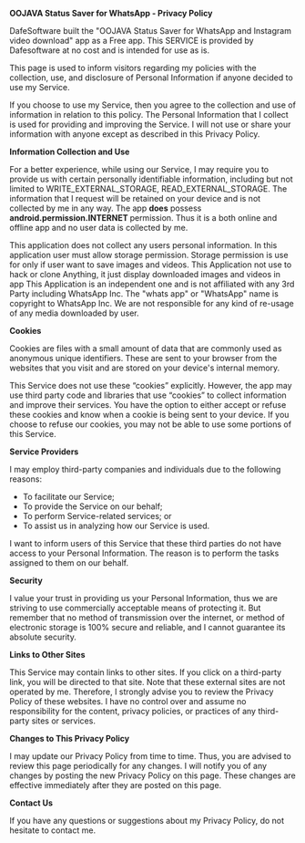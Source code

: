 <!DOCTYPE html>
<html>
<head><title>OOJAVA Status Saver for WhatsApp - Privacy Policy</title>
</head>
<body>
<p><strong>OOJAVA Status Saver for WhatsApp - Privacy Policy</strong></p>
<p>DafeSoftware built the "OOJAVA Status Saver for WhatsApp and Instagram video download" app as a Free app. This SERVICE is provided by Dafesoftware at no cost and is intended for use as is.</p>
<p>This page is used to inform visitors regarding my policies with the collection, use, and disclosure of Personal Information if anyone decided to use my Service.</p>
<p>If you choose to use my Service, then you agree to the collection and use of information in relation to this policy. The Personal Information that I collect is used for providing and improving the Service. I will not use or share your information with anyone except as described in this Privacy Policy.</p>
<p><strong>Information Collection and Use</strong></p>
<p>For a better experience, while using our Service, I may require you to provide us with certain personally identifiable information, including but not limited to WRITE_EXTERNAL_STORAGE, READ_EXTERNAL_STORAGE. The information that I request will be retained on your device and is not collected by me in any way. The app <strong>does</strong> possess <strong>android.permission.INTERNET </strong>permission. Thus it is a both online and offline app and no user data is collected by me.</p>
<p>This application does not collect any users personal information. In this application user must allow storage permission. Storage permission is use for only if user want to save images and videos. This Application not use to hack or clone Anything, it just display downloaded images and videos in app This Application is an independent one and is not affiliated with any 3rd Party including WhatsApp Inc. The "whats app" or "WhatsApp" name is copyright to WhatsApp Inc. We are not responsible for any kind of re-usage of any media downloaded by user.</p>
<p><strong>Cookies</strong></p>
<p>Cookies are files with a small amount of data that are commonly used as anonymous unique identifiers. These are sent to your browser from the websites that you visit and are stored on your device's internal memory.</p>
<p>This Service does not use these &ldquo;cookies&rdquo; explicitly. However, the app may use third party code and libraries that use &ldquo;cookies&rdquo; to collect information and improve their services. You have the option to either accept or refuse these cookies and know when a cookie is being sent to your device. If you choose to refuse our cookies, you may not be able to use some portions of this Service.</p>
<p><strong>Service Providers</strong></p>
<p>I may employ third-party companies and individuals due to the following reasons:</p>
<ul>
<li>To facilitate our Service;</li>
<li>To provide the Service on our behalf;</li>
<li>To perform Service-related services; or</li>
<li>To assist us in analyzing how our Service is used.</li>
</ul>
<p>I want to inform users of this Service that these third parties do not have access to your Personal Information. The reason is to perform the tasks assigned to them on our behalf.</p>
<p><strong>Security</strong></p>
<p>I value your trust in providing us your Personal Information, thus we are striving to use commercially acceptable means of protecting it. But remember that no method of transmission over the internet, or method of electronic storage is 100% secure and reliable, and I cannot guarantee its absolute security.</p>
<p><strong>Links to Other Sites</strong></p>
<p>This Service may contain links to other sites. If you click on a third-party link, you will be directed to that site. Note that these external sites are not operated by me. Therefore, I strongly advise you to review the Privacy Policy of these websites. I have no control over and assume no responsibility for the content, privacy policies, or practices of any third-party sites or services.</p>
<p><strong>Changes to This Privacy Policy</strong></p>
<p>I may update our Privacy Policy from time to time. Thus, you are advised to review this page periodically for any changes. I will notify you of any changes by posting the new Privacy Policy on this page. These changes are effective immediately after they are posted on this page.</p>
<p><strong>Contact Us</strong></p>
<p>If you have any questions or suggestions about my Privacy Policy, do not hesitate to contact me.</p>
<p>&nbsp;</p>
</body>
</html>
